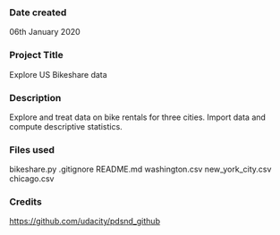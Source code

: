 ### Date created
06th January 2020

### Project Title
Explore US Bikeshare data

### Description
Explore and treat data on bike rentals for three cities. Import data and compute descriptive statistics.

### Files used
bikeshare.py
.gitignore
README.md
washington.csv
new_york_city.csv
chicago.csv

### Credits
https://github.com/udacity/pdsnd_github

